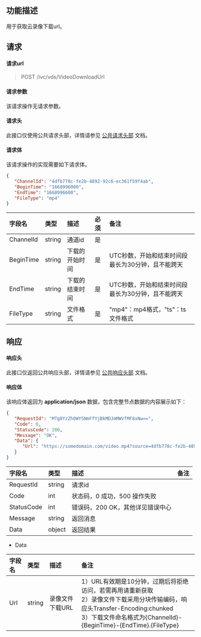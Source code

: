 ## 功能描述

用于获取云录像下载url。

## 请求

#### 请求url

> POST /ivc/vds/VideoDownloadUrl

#### 请求参数

该请求操作无请求参数。

#### 请求头

此接口仅使用公共请求头部，详情请参见 [公共请求头部](https://cloud.tencent.com/document/product/1344/50451) 文档。

#### 请求体

该请求操作的实现需要如下请求体。

```json
{
   "ChannelId": "4dfb778c-fe2b-4892-92c6-ec361f59f4ab",
   "BeginTime": "1668996000",
   "EndTime": "1668996600",
   "FileType": "mp4"
}
```

| 字段名    | 类型   | 描述           | 必须 | 备注                                              |
| :-------- | :----- | :------------- | :--- | :------------------------------------------------ |
| ChannelId | string | 通道id         | 是   |                                                   |
| BeginTime | string | 下载的开始时间 | 是   | UTC秒数，开始和结束时间段最长为30分钟，且不能跨天 |
| EndTime   | string | 下载的结束时间 | 是   | UTC秒数，开始和结束时间段最长为30分钟，且不能跨天 |
| FileType  | string | 文件格式       | 是   | "mp4"：mp4格式，"ts"：ts文件格式                  |

## 响应

#### 响应头

此接口仅返回公共响应头部，详情请参见 [公共响应头部](https://cloud.tencent.com/document/product/1344/50452) 文档。

#### 响应体

该响应体返回为 **application/json** 数据，包含完整节点数据的内容展示如下：

```json
{
   "RequestId": "MTg0YzZhOWY5NmFfYjBkMDJmMWVfMF8xNw==",
   "Code": 0,
   "StatusCode": 200,
   "Message": "OK",
   "Data": {
      "Url": "https://somedomain.com/video.mp4?source=4dfb778c-fe2b-4892-92c6-ec361f59f4ab%3B1668996000%3B1668996600%3Bmp4&res=ba639f7f4f9b9d635fad97c589bc1e02&expires=600&signTime=1671000320&sign=3563a7f6401e9130e4204462d99bca3f"
   }
}
```

| 字段名     | 类型   | 描述                             | 备注 |
| :--------- | :----- | :------------------------------- | :--- |
| RequestId  | string | 请求id                           |      |
| Code       | int    | 状态码，0 成功，500 操作失败     |      |
| StatusCode | int    | 错误码，200 OK，其他详见错误中心 |      |
| Message    | string | 返回消息                         |      |
| Data       | object | 返回结果                         |      |

+ Data

| 字段名 | 类型   | 描述            | 备注                                                         |
| :----- | :----- | :-------------- | :----------------------------------------------------------- |
| Url    | string | 录像文件下载URL | 1）URL有效期是10分钟，过期后将拒绝访问，若需再用请重新获取 <br> 2）录像文件下载采用分块传输编码，响应头Transfer-Encoding:chunked <br> 3）下载文件命名格式为{ChannelId}-{BeginTime}-{EndTime}.{FileType} |

